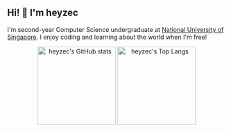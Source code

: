 ## Hi! 👋 I'm heyzec

I'm second-year Computer Science undergraduate at [National University of Singapore](https://nus.edu.sg). I enjoy coding and learning about the world when I'm free!

<div align="center" markdown="1">
<a href="https://github.com/anuraghazra/github-readme-stats"><img src="https://github-readme-stats.vercel.app/api?username=heyzec&show_icons=true&theme=transparent" alt="heyzec's GitHub stats" height="180"></a>
<a href="https://github.com/anuraghazra/github-readme-stats"><img src="https://github-readme-stats.vercel.app/api/top-langs/?username=anuraghazra&layout=compact&theme=transparent" alt="heyzec's Top Langs" height="180"></a>
</div>
